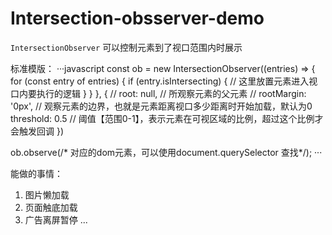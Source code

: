 # Intersection-obsserver-demo

`IntersectionObserver` 可以控制元素到了视口范围内时展示

标准模版：
···javascript
const ob = new IntersectionObserver((entries) => {
  for (const entry of entries) {
    if (entry.isIntersecting) {
    // 这里放置元素进入视口内要执行的逻辑
    }
  }
}, {
  // root: null, // 所观察元素的父元素
  // rootMargin: '0px', // 观察元素的边界，也就是元素距离视口多少距离时开始加载，默认为0
  threshold: 0.5 // 阈值【范围0-1】，表示元素在可视区域的比例，超过这个比例才会触发回调
})

ob.observe(/* 对应的dom元素，可以使用document.querySelector 查找*/);
···

能做的事情：
1. 图片懒加载
2. 页面触底加载
3. 广告离屏暂停
...
